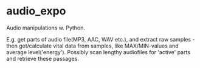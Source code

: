# audio_expo
Audio manipulations w. Python.

E.g. get parts of audio file(MP3, AAC, WAV etc.), 
and extract raw samples - then get/calculate vital data from samples, 
like MAX/MIN-values and average level('energy').
Possibly scan lengthy audiofiles for 'active' parts and retrieve these passages.
